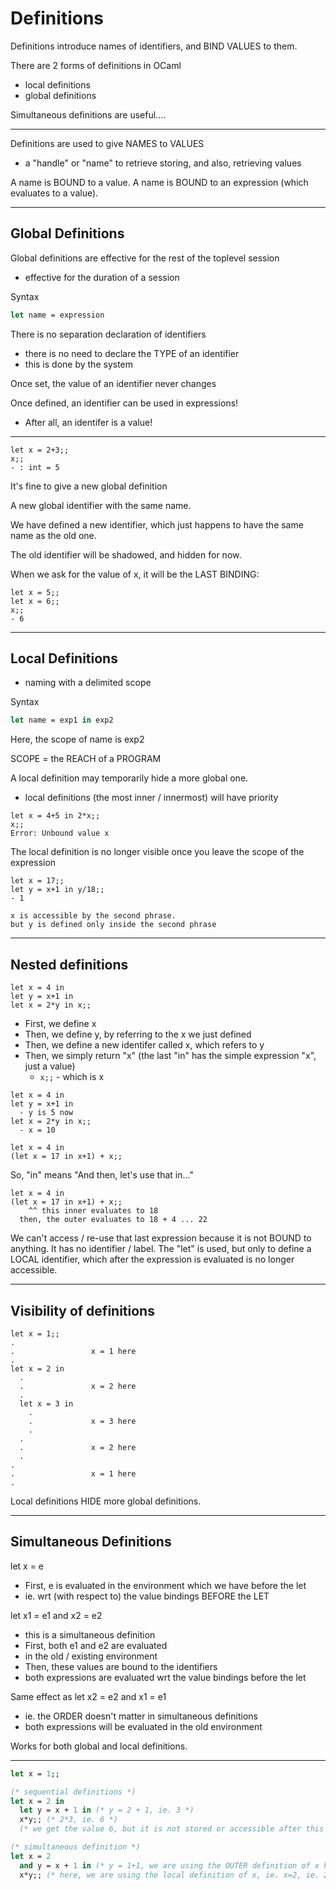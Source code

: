 # Definitions

Definitions introduce names of identifiers, and BIND VALUES to them.

There are 2 forms of definitions in OCaml
- local definitions
- global definitions

Simultaneous definitions are useful....

------------------------------------------------------------
Definitions are used to give NAMES to VALUES
- a "handle" or "name" to retrieve storing, and also, retrieving values

A name is BOUND to a value.
A name is BOUND to an expression (which evaluates to a value).

------------------------------------------------------------
## Global Definitions
Global definitions are effective for the rest of the toplevel session
- effective for the duration of a session

Syntax
```ocaml
let name = expression
```

There is no separation declaration of identifiers
- there is no need to declare the TYPE of an identifier
- this is done by the system

Once set, the value of an identifier never changes

Once defined, an identifier can be used in expressions!
- After all, an identifer is a value!

------------------------------------------------------------
```
let x = 2+3;;
x;;
- : int = 5
```

It's fine to give a new global definition

A new global identifier with the same name.

We have defined a new identifier, which just happens to have the
same name as the old one.

The old identifier will be shadowed, and hidden for now.

When we ask for the value of x, it will be the LAST BINDING:
```
let x = 5;;
let x = 6;;
x;;
- 6
```

------------------------------------------------------------
## Local Definitions
- naming with a delimited scope

Syntax
```ocaml
let name = exp1 in exp2
```

Here, the scope of name is exp2

SCOPE = the REACH of a PROGRAM

A local definition may temporarily hide a more global one.
- local definitions (the most inner / innermost) will have priority

```
let x = 4+5 in 2*x;;
x;;
Error: Unbound value x
```

The local definition is no longer visible once you leave the scope of the expression
```
let x = 17;;
let y = x+1 in y/18;;
- 1

x is accessible by the second phrase.
but y is defined only inside the second phrase
```

------------------------------------------------------------
## Nested definitions

```
let x = 4 in
let y = x+1 in
let x = 2*y in x;;
```

- First, we define x
- Then, we define y, by referring to the x we just defined
- Then, we define a new identifer called x, which refers to y
- Then, we simply return "x" (the last "in" has the simple expression "x", just a value)
  - `x;;` - which is x

```
let x = 4 in
let y = x+1 in
  - y is 5 now
let x = 2*y in x;;
  - x = 10
```

```
let x = 4 in
(let x = 17 in x+1) + x;;
```

So, "in" means "And then, let's use that in..."
```
let x = 4 in
(let x = 17 in x+1) + x;;
    ^^ this inner evaluates to 18
  then, the outer evaluates to 18 + 4 ... 22
```

We can't access / re-use that last expression because it is not BOUND to anything.
It has no identifier / label.
The "let" is used, but only to define a LOCAL identifier, which after the expression
is evaluated is no longer accessible.

------------------------------------------------------------
## Visibility of definitions
```
let x = 1;;
.
.                 x = 1 here
.
let x = 2 in
  .
  .               x = 2 here
  .
  let x = 3 in
    .
    .             x = 3 here
    .
  .
  .               x = 2 here
  .
.
.                 x = 1 here
.
```

Local definitions HIDE more global definitions.

------------------------------------------------------------
## Simultaneous Definitions

let x = e
- First, e is evaluated in the environment which we have before the let
- ie. wrt (with respect to) the value bindings BEFORE the LET

let x1 = e1 and x2 = e2
- this is a simultaneous definition
- First, both e1 and e2 are evaluated
- in the old / existing environment
- Then, these values are bound to the identifiers
- both expressions are evaluated wrt the value bindings before the let

Same effect as
let x2 = e2 and x1 = e1
- ie. the ORDER doesn't matter in simultaneous definitions
- both expressions will be evaluated in the old environment

Works for both global and local definitions.

------------------------------------------------------------
```ocaml
let x = 1;;

(* sequential definitions *)
let x = 2 in
  let y = x + 1 in (* y = 2 + 1, ie. 3 *)
  x*y;; (* 2*3, ie. 6 *)
  (* we get the value 6, but it is not stored or accessible after this is evaluated *)

(* simultaneous definition *)
let x = 2
  and y = x + 1 in (* y = 1+1, we are using the OUTER definition of x here, x=1, ie. 1+1, ie. 2 *)
  x*y;; (* here, we are using the local definition of x, ie. x=2, ie. 2*2, ie. 4 *)
```
